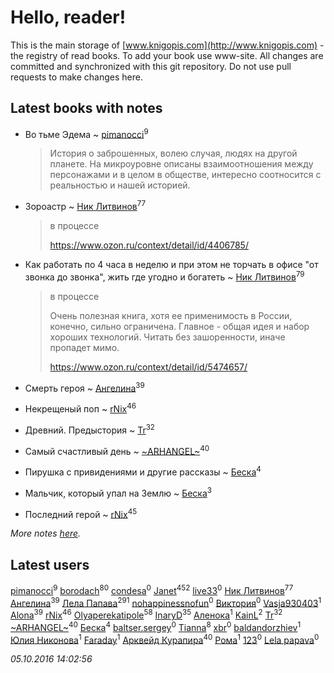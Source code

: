 # Hello, reader!
This is the main storage of [www.knigopis.com](http://www.knigopis.com) - the registry of read books.
To add your book use www-site. All changes are committed and synchronized with this git repository.
Do not use pull requests to make changes here.


## Latest books with notes
* Во тьме Эдема ~ [pimanocci](users/117/117124011531379579265-google)<sup>9</sup>
    > История о заброшенных, волею случая, людях на другой планете. На микроуровне описаны взаимоотношения между персонажами и в целом в обществе, интересно соотносится с реальностью и нашей историей.

* Зороастр ~ [Ник Литвинов](users/lec/leczQ3Eya3-linkedin)<sup>77</sup>
    > в процессе
    > 
    > https://www.ozon.ru/context/detail/id/4406785/

* Как работать по 4 часа в неделю и при этом не торчать в офисе "от звонка до звонка", жить где угодно и богатеть ~ [Ник Литвинов](users/lec/leczQ3Eya3-linkedin)<sup>79</sup>
    > в процессе
    > 
    > Очень полезная книга, хотя ее применимость в России, конечно, сильно ограничена. Главное - общая идея и набор хороших технологий. Читать без зашоренности, иначе пропадет мимо.
    > 
    > https://www.ozon.ru/context/detail/id/5474657/

* Смерть героя ~ [Ангелина](users/837/83788782-vkontakte)<sup>39</sup>

* Некрещеный поп ~ [rNix](users/115/115622071-twitter)<sup>46</sup>

* Древний. Предыстория ~ [Tr](users/122/12282474-vkontakte)<sup>32</sup>

* Самый счастливый день ~ [~ARHANGEL~](users/642/64251996-vkontakte)<sup>40</sup>

* Пирушка с привидениями и другие рассказы ~ [Беска](users/157/1577468-vkontakte)<sup>4</sup>

* Мальчик, который упал на Землю ~ [Беска](users/157/1577468-vkontakte)<sup>3</sup>

* Последний герой ~ [rNix](users/115/115622071-twitter)<sup>45</sup>


_More notes [here](latest_books_with_notes.md)._


## Latest users
[pimanocci](users/117/117124011531379579265-google)<sup>9</sup> 
[borodach](users/157/15706320-vkontakte)<sup>80</sup> 
[condesa](users/131/13128526-vkontakte)<sup>0</sup> 
[Janet](users/205/20565064-vkontakte)<sup>452</sup> 
[live33](users/388/38871174-vkontakte)<sup>0</sup> 
[Ник Литвинов](users/lec/leczQ3Eya3-linkedin)<sup>77</sup> 
[Ангелина](users/837/83788782-vkontakte)<sup>39</sup> 
[Лела Папава](users/761/76187635-vkontakte)<sup>291</sup> 
[nohappinessnofun](users/380/380085691-vkontakte)<sup>0</sup> 
[Виктория](users/308/30838259-vkontakte)<sup>0</sup> 
[Vasja930403](users/113/113791616-vkontakte)<sup>1</sup> 
[Alona](users/320/320700111602997-facebook)<sup>39</sup> 
[rNix](users/115/115622071-twitter)<sup>46</sup> 
[Olyaperekatipole](users/123/1236741-vkontakte)<sup>58</sup> 
[InaryD](users/562/56228374-vkontakte)<sup>35</sup> 
[Аленока](users/785/785973-vkontakte)<sup>1</sup> 
[KainL](users/101/101713933759900735497-google)<sup>2</sup> 
[Tr](users/122/12282474-vkontakte)<sup>32</sup> 
[~ARHANGEL~](users/642/64251996-vkontakte)<sup>40</sup> 
[Беска](users/157/1577468-vkontakte)<sup>4</sup> 
[baltser.sergey](users/112/11235393-vkontakte)<sup>0</sup> 
[Tianna](users/108/108107916628702171952-google)<sup>8</sup> 
[xbr](users/803/803172-yandex)<sup>0</sup> 
[baldandorzhiev](users/133/13354008-vkontakte)<sup>1</sup> 
[Юлия Никонова](users/176/17607331280625977789-mailru)<sup>1</sup> 
[Faraday](users/108/108020284314426829678-google)<sup>1</sup> 
[Арквейд Курапира](users/278/278072338-vkontakte)<sup>40</sup> 
[Рома](users/798/798202600285063-facebook)<sup>1</sup> 
[123](users/106/106674199062759217064-google)<sup>0</sup> 
[Lela papava](users/281/281023294-vkontakte)<sup>0</sup> 


_05.10.2016 14:02:56_
